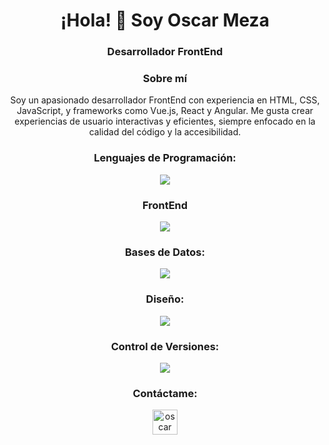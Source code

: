 <h1 align="center">¡Hola! 👋 Soy Oscar Meza</h1>
<h3 align="center">Desarrollador FrontEnd</h3>

<h3 align="center">Sobre mí</h3>
<p align="center">Soy un apasionado desarrollador FrontEnd con experiencia en HTML, CSS, JavaScript, y frameworks como Vue.js, React y Angular. Me gusta crear experiencias de usuario interactivas y eficientes, siempre enfocado en la calidad del código y la accesibilidad.</p>


<h3 align="center">Lenguajes de Programación:</h3>

<p align="center">
  <a href="https://skillicons.dev">
    <img src="https://skillicons.dev/icons?i=javascript,php,java,python,nodejs&perline=3" />
  </a>
</p>



<h3 align="center">FrontEnd</h3>

<p align="center">
  <a href="https://skillicons.dev">
    <img src="https://skillicons.dev/icons?i=bootstrap,css,html,tailwind,vue,react,angular&perline=4" />
  </a>
</p>


<h3 align="center">Bases de Datos:</h3>

<p align="center">
  <a href="https://skillicons.dev">
    <img src="https://skillicons.dev/icons?i=mysql,postgresql,sqlite&perline=4" />
  </a>
</p>


<h3 align="center">Diseño:</h3>

<p align="center">
  <a href="https://skillicons.dev">
    <img src="https://skillicons.dev/icons?i=figma,illustrator,photoshop,xd&perline=3" />
  </a>
</p>

<h3 align="center">Control de Versiones:</h3>

<p align="center">
  <a href="https://skillicons.dev">
    <img src="https://skillicons.dev/icons?i=git,github&perline=3" />
  </a>
</p>

<h3 align="center">Contáctame:</h3>

<p align="center">
  <a href="https://www.linkedin.com/in/oscar-alejandro-meza-avendaño-b0b771118" target="blank">
    <img src="https://raw.githubusercontent.com/rahuldkjain/github-profile-readme-generator/master/src/images/icons/Social/linked-in-alt.svg" alt="oscar alejandro meza avendaño" height="40" width="40" style="margin: 0 18px;"/>
  </a>
</p>
